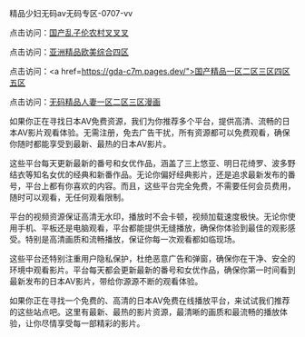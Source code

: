 
精品少妇无码av无码专区-0707-vv


点击访问：<a href="https://rtj-3zo.pages.dev/">国产乱子伦农村叉叉叉</a>

点击访问：<a href="https://tfda.pages.dev/">亚洲精品欧美综合四区</a>

点击访问：<a href=https://gda-c7m.pages.dev/">国产精品一区二区三区四区五区</a>

点击访问：<a href="https://gsd-agv.pages.dev/">无码精品人妻一区二区三区漫画</a>


如果你正在寻找日本AV免费资源，我们为你推荐多个平台，提供高清、流畅的日本AV影片观看体验。无需注册，免去广告干扰，所有资源都可以免费观看，确保你随时都能享受到最新、最热的日本AV影片。

这些平台每天更新最新的番号和女优作品，涵盖了三上悠亚、明日花绮罗、波多野结衣等知名女优的经典和新番作品。无论你偏好经典影片，还是追求最新发布的番号，平台上都有你喜欢的内容。而且，这些平台完全免费，不需要任何会员费用，随时可以观看，无任何观看限制。

平台的视频资源保证高清无水印，播放时不会卡顿，视频加载速度极快。无论你使用手机、平板还是电脑观看，平台都能提供无缝播放，确保你体验到最佳的观影感受。特别是高清画质和流畅播放，保证你每一次观看都如临现场。

这些平台还特别注重用户隐私保护，杜绝恶意广告和弹窗，确保你在干净、安全的环境中观看影片。平台每天都会更新最新的番号和女优作品，确保你第一时间看到最新发布的日本AV影片，带给你源源不断的观看体验。

如果你正在寻找一个免费的、高清的日本AV免费在线播放平台，来试试我们推荐的这些站点吧。这里有最新、最热的影片资源，最清晰的画质和最流畅的播放体验，让你尽情享受每一部精彩的影片。
<span style="display:none;">[Canonical link](）</span>
